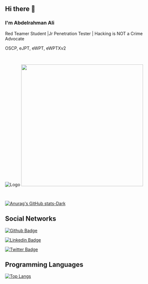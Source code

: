 ## Hi there 👋

<!--
**hacktoor1/hacktoor1** is a ✨ _special_ ✨ repository because its `README.md` (this file) appears on your GitHub profile.

Here are some ideas to get you started:

- 🔭 I’m currently working on ...
- 🌱 I’m currently learning ...
- 👯 I’m looking to collaborate on ...
- 🤔 I’m looking for help with ...
- 💬 Ask me about ...
- 📫 How to reach me: ...
- 😄 Pronouns: ...
- ⚡ Fun fact: ...
-->
### I'm Abdelrahman Ali

Red Teamer Student |Jr Penetration Tester |  Hacking is NOT a Crime Advocate

OSCP, eJPT, eWPT, eWPTXv2 

<br>

![Logo](https://tryhackme.com/badge/1860721)
<img src="https://media.giphy.com/media/3oEjHWpiVIOGXT5l9m/giphy.gif" width="400">

</br>



<!--[![Readme Card](https://github-readme-stats.vercel.app/api/pin/?username=hacktoor1&repo=Spider-Security&theme=dark#gh-dark-mode-only)](https://github.com/hacktoor1/Spider-Security)

[![Readme Card](https://github-readme-stats.vercel.app/api/pin/?username=hacktoor1&repo=Elite&theme=dark#gh-dark-mode-only)](https://github.com/hacktoor1/Spider-Security)-->


[![Anurag's GitHub stats-Dark](https://github-readme-stats.vercel.app/api?username=hacktoor1&show_icons=true&theme=dark#gh-dark-mode-only)](https://github.com/hacktoor1/github-readme-stats)


## Social Networks

[![Github Badge](https://img.shields.io/badge/-Github-000?style=flat-square&logo=Github&logoColor=white&link=https://github.com/CyberSecurityUP)](https://github.com/hacktoor1/)

[![Linkedin Badge](https://img.shields.io/badge/-LinkedIn-blue?style=flat-square&logo=Linkedin&logoColor=white&link=https://www.linkedin.com/in/joas-antonio-dos-santos)](https://www.linkedin.com/in/hacktor)

[![Twitter Badge](https://img.shields.io/badge/Twitter-1DA1F2?style=for-the-badge&logo=twitter&logoColor=white&link=https://twitter.com/C0d3Cr4zy)](https://twitter.com/hacktoor2)

## Programming Languages

[![Top Langs](https://github-readme-stats.vercel.app/api/top-langs/?username=hacktoor1&langs_count=9)](https://github.com/hacktoor1/Spider-Security)


